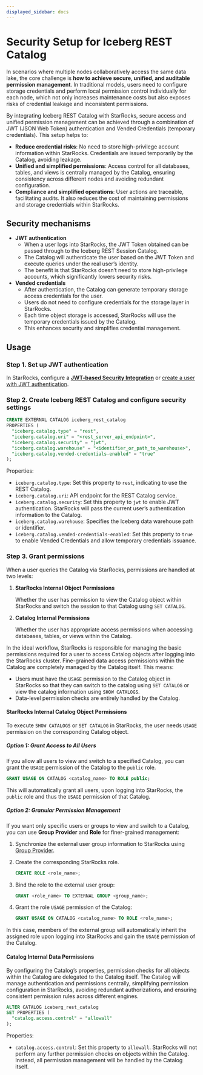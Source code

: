 ```yaml
---
displayed_sidebar: docs
---
```


# Security Setup for Iceberg REST Catalog

In scenarios where multiple nodes collaboratively access the same data lake, the core challenge is **how to achieve secure, unified, and auditable permission management**. In traditional models, users need to configure storage credentials and perform local permission control individually for each node, which not only increases maintenance costs but also exposes risks of credential leakage and inconsistent permissions.

By integrating Iceberg REST Catalog with StarRocks, secure access and unified permission management can be achieved through a combination of JWT (JSON Web Token) authentication and Vended Credentials (temporary credentials). This setup helps to:

- **Reduce credential risks**: No need to store high-privilege account information within StarRocks. Credentials are issued temporarily by the Catalog, avoiding leakage.
- **Unified and simplified permissions**: Access control for all databases, tables, and views is centrally managed by the Catalog, ensuring consistency across different nodes and avoiding redundant configuration.
- **Compliance and simplified operations**: User actions are traceable, facilitating audits. It also reduces the cost of maintaining permissions and storage credentials within StarRocks.

## Security mechanisms

- **JWT authentication**
  - When a user logs into StarRocks, the JWT Token obtained can be passed through to the Iceberg REST Session Catalog.
  - The Catalog will authenticate the user based on the JWT Token and execute queries under the real user’s identity.
  - The benefit is that StarRocks doesn’t need to store high-privilege accounts, which significantly lowers security risks.
- **Vended credentials**
  - After authentication, the Catalog can generate temporary storage access credentials for the user.
  - Users do not need to configure credentials for the storage layer in StarRocks.
  - Each time object storage is accessed, StarRocks will use the temporary credentials issued by the Catalog.
  - This enhances security and simplifies credential management.

## Usage

### Step 1. Set up JWT authentication

In StarRocks, configure a **[JWT-based Security Integration](../../../administration/user_privs/authentication/security_integration.md#create-a-security-integration-with-jwt)** or [create a user with JWT authentication](https://docs.starrocks.io/en/docs/administration/user_privs/authentication/jwt_authentication/).

### Step 2. Create Iceberg REST Catalog and configure security settings

```SQL
CREATE EXTERNAL CATALOG iceberg_rest_catalog
PROPERTIES (
  "iceberg.catalog.type" = "rest",
  "iceberg.catalog.uri" = "<rest_server_api_endpoint>",
  "iceberg.catalog.security" = "jwt",
  "iceberg.catalog.warehouse" = "<identifier_or_path_to_warehouse>",
  "iceberg.catalog.vended-credentials-enabled" = "true"
);
```

Properties:

- `iceberg.catalog.type`: Set this property to `rest`, indicating to use the REST Catalog.
- `iceberg.catalog.uri`: API endpoint for the REST Catalog service.
- `iceberg.catalog.security`: Set this property to `jwt` to enable JWT authentication. StarRocks will pass the current user’s authentication information to the Catalog.
- `iceberg.catalog.warehouse`: Specifies the Iceberg data warehouse path or identifier.
- `iceberg.catalog.vended-credentials-enabled`: Set this property to `true` to enable Vended Credentials and allow temporary credentials issuance.

### Step 3. Grant permissions

When a user queries the Catalog via StarRocks, permissions are handled at two levels:

1. **StarRocks Internal Object Permissions**

   Whether the user has permission to view the Catalog object within StarRocks and switch the session to that Catalog using `SET CATALOG`.

2. **Catalog Internal Permissions**

   Whether the user has appropriate access permissions when accessing databases, tables, or views within the Catalog.

In the ideal workflow, StarRocks is responsible for managing the basic permissions required for a user to access Catalog objects after logging into the StarRocks cluster. Fine-grained data access permissions within the Catalog are completely managed by the Catalog itself. This means:

- Users must have the `USAGE` permission to the Catalog object in StarRocks so that they can switch to the catalog using `SET CATALOG` or view the catalog information using `SHOW CATALOGS`.
- Data-level permission checks are entirely handled by the Catalog.

#### StarRocks Internal Catalog Object Permissions

To execute `SHOW CATALOGS` or `SET CATALOG` in StarRocks, the user needs `USAGE` permission on the corresponding Catalog object.

##### Option 1: Grant Access to All Users

If you allow all users to view and switch to a specified Catalog, you can grant the `USAGE` permission of the Catalog to the `public` role.

```SQL
GRANT USAGE ON CATALOG <catalog_name> TO ROLE public;
```

This will automatically grant all users, upon logging into StarRocks, the `public` role and thus the `USAGE` permission of that Catalog.

##### Option 2: Granular Permission Management

If you want only specific users or groups to view and switch to a Catalog, you can use **Group Provider** and **Role** for finer-grained management:

1. Synchronize the external user group information to StarRocks using [Group Provider](../../../administration/user_privs/group_provider.md).
2. Create the corresponding StarRocks role.

    ```SQL
    CREATE ROLE <role_name>;
    ```

3. Bind the role to the external user group:

    ```SQL
    GRANT <role_name> TO EXTERNAL GROUP <group_name>;
    ```

4. Grant the role `USAGE` permission of the Catalog:

    ```SQL
    GRANT USAGE ON CATALOG <catalog_name> TO ROLE <role_name>;
    ```

In this case, members of the external group will automatically inherit the assigned role upon logging into StarRocks and gain the `USAGE` permission of the Catalog.

#### Catalog Internal Data Permissions

By configuring the Catalog’s properties, permission checks for all objects within the Catalog are delegated to the Catalog itself. The Catalog will manage authentication and permissions centrally, simplifying permission configuration in StarRocks, avoiding redundant authorizations, and ensuring consistent permission rules across different engines.

```SQL
ALTER CATALOG iceberg_rest_catalog
SET PROPERTIES (
  "catalog.access.control" = "allowall"
);
```

Properties:

- `catalog.access.control`: Set this property to `allowall`. StarRocks will not perform any further permission checks on objects within the Catalog. Instead, all permission management will be handled by the Catalog itself.

